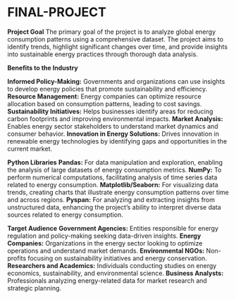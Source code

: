 # FINAL-PROJECT

**Project Goal**
The primary goal of the project is to analyze global energy consumption patterns using a comprehensive dataset. The project aims to identify trends, highlight significant changes over time, and provide insights into sustainable energy practices through thorough data analysis.

**Benefits to the Industry**

**Informed Policy-Making:** Governments and organizations can use insights to develop energy policies that promote sustainability and efficiency.
**Resource Management:** Energy companies can optimize resource allocation based on consumption patterns, leading to cost savings.
**Sustainability Initiatives:** Helps businesses identify areas for reducing carbon footprints and improving environmental impacts.
**Market Analysis:** Enables energy sector stakeholders to understand market dynamics and consumer behavior.
**Innovation in Energy Solutions:** Drives innovation in renewable energy technologies by identifying gaps and opportunities in the current market.

**Python Libraries**
**Pandas:** For data manipulation and exploration, enabling the analysis of large datasets of energy consumption metrics.
**NumPy:** To perform numerical computations, facilitating analysis of time series data related to energy consumption.
**Matplotlib/Seaborn:** For visualizing data trends, creating charts that illustrate energy consumption patterns over time and across regions.
**Pyspan:** For analyzing and extracting insights from unstructured data, enhancing the project’s ability to interpret diverse data sources related to energy consumption.

**Target Audience**
**Government Agencies:** Entities responsible for energy regulation and policy-making seeking data-driven insights.
**Energy Companies:** Organizations in the energy sector looking to optimize operations and understand market demands.
**Environmental NGOs:** Non-profits focusing on sustainability initiatives and energy conservation.
**Researchers and Academics:** Individuals conducting studies on energy economics, sustainability, and environmental science.
**Business Analysts:** Professionals analyzing energy-related data for market research and strategic planning.

